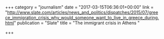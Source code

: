 +++
category = "journalism"
date = "2017-03-15T06:36:01+00:00"
link = "http://www.slate.com/articles/news_and_politics/dispatches/2015/07/greece_immigration_crisis_why_would_someone_want_to_live_in_greece_during.html"
publication = "Slate"
title = "The immigrant crisis in Athens "

+++

